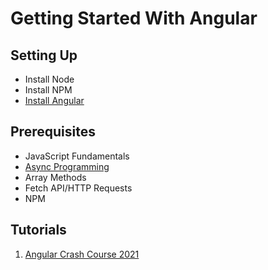 # Getting Started With Angular

## Setting Up
- Install Node
- Install NPM
- [Install Angular](https://angular.io/cli)

## Prerequisites
- JavaScript Fundamentals
- [Async Programming](https://developer.mozilla.org/en-US/docs/Learn/JavaScript/Asynchronous/Concepts)
- Array Methods
- Fetch API/HTTP Requests
- NPM

## Tutorials
1. [Angular Crash Course 2021](https://youtu.be/3dHNOWTI7H8)
